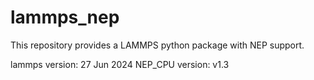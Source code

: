 # lammps_nep
This repository provides a LAMMPS python package with NEP support.

lammps version: 27 Jun 2024
NEP_CPU version: v1.3
